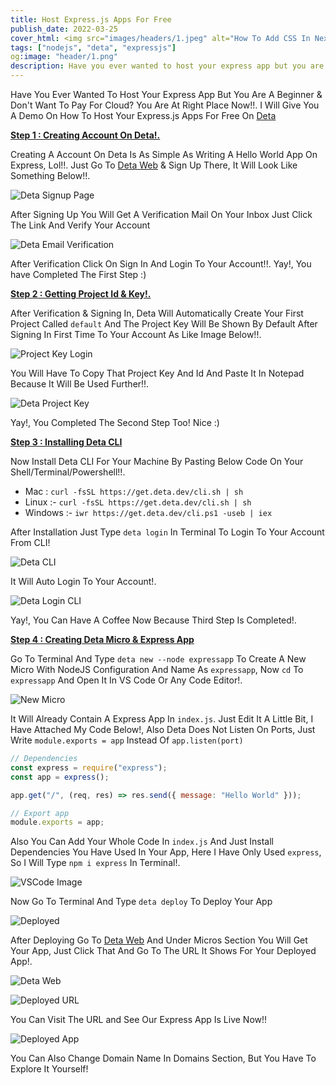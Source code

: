 ```yaml
---
title: Host Express.js Apps For Free
publish_date: 2022-03-25
cover_html: <img src="images/headers/1.jpeg" alt="How To Add CSS In Next js" />
tags: ["nodejs", "deta", "expressjs"]
og:image: "header/1.png"
description: Have you ever wanted to host your express app but you are a beginner & don't want to pay for cloud? You are at right place now! I will give you a tutorial on how to host your express.js apps for free on Deta
---
```


Have You Ever Wanted To Host Your Express App But You Are A Beginner & Don't
Want To Pay For Cloud? You Are At Right Place Now!!. I Will Give You A Demo On
How To Host Your Express.js Apps For Free On [Deta](https://deta.sh)

**<u>Step 1 : Creating Account On [Deta!.](https://deta.sh)</u>**

Creating A Account On Deta Is As Simple As Writing A Hello World App On Express,
Lol!!. Just Go To [Deta Web](https://web.deta.sh/) & Sign Up There, It Will Look
Like Something Below!!.

![Deta Signup Page](images/1/01.png)

After Signing Up You Will Get A Verification Mail On Your Inbox Just Click The
Link And Verify Your Account

![Deta Email Verification](images/1/02.png)

After Verification Click On Sign In And Login To Your Account!!. Yay!, You have
Completed The First Step :)

**<u>Step 2 : Getting Project Id & Key!.</u>**

After Verification & Signing In, Deta Will Automatically Create Your First
Project Called `default` And The Project Key Will Be Shown By Default After
Signing In First Time To Your Account As Like Image Below!!.

![Project Key Login](images/1/03.png)

You Will Have To Copy That Project Key And Id And Paste It In Notepad Because It
Will Be Used Further!!.

![Deta Project Key](images/1/04.png)

Yay!, You Completed The Second Step Too! Nice :)

**<u>Step 3 : Installing Deta CLI</u>**

Now Install Deta CLI For Your Machine By Pasting Below Code On Your
Shell/Terminal/Powershell!!.

- Mac : `curl -fsSL https://get.deta.dev/cli.sh | sh`
- Linux :- `curl -fsSL https://get.deta.dev/cli.sh | sh`
- Windows :- `iwr https://get.deta.dev/cli.ps1 -useb | iex`

After Installation Just Type `deta login` In Terminal To Login To Your Account
From CLI!

![Deta CLI](images/1/05.png)

It Will Auto Login To Your Account!.

![Deta Login CLI](images/1/06.png)

Yay!, You Can Have A Coffee Now Because Third Step Is Completed!.

**<u>Step 4 : Creating Deta Micro & Express App</u>**

Go To Terminal And Type `deta new --node expressapp` To Create A New Micro With
NodeJS Configuration And Name As `expressapp`, Now `cd` To `expressapp` And Open
It In VS Code Or Any Code Editor!.

![New Micro](images/1/07.png)

It Will Already Contain A Express App In `index.js`. Just Edit It A Little Bit,
I Have Attached My Code Below!, Also Deta Does Not Listen On Ports, Just Write
`module.exports = app` Instead Of `app.listen(port)`

```js
// Dependencies
const express = require("express");
const app = express();

app.get("/", (req, res) => res.send({ message: "Hello World" }));

// Export app
module.exports = app;
```

Also You Can Add Your Whole Code In `index.js` And Just Install Dependencies You
Have Used In Your App, Here I Have Only Used `express`, So I Will Type
`npm i express` In Terminal!.

![VSCode Image](images/1/08.png)

Now Go To Terminal And Type `deta deploy` To Deploy Your App

![Deployed](images/1/09.png)

After Deploying Go To [Deta Web](https://web.deta.sh/) And Under Micros Section
You Will Get Your App, Just Click That And Go To The URL It Shows For Your
Deployed App!.

![Deta Web](images/1/10.png)

![Deployed URL](images/1/11.png)

You Can Visit The URL and See Our Express App Is Live Now!!

![Deployed App](images/1/12.png)

You Can Also Change Domain Name In Domains Section, But You Have To Explore It
Yourself!
